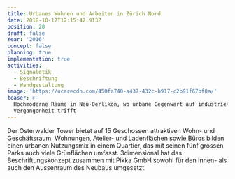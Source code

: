 ```yaml
---
title: Urbanes Wohnen und Arbeiten in Zürich Nord
date: 2018-10-17T12:15:42.913Z
position: 20
draft: false
Year: '2016'
concept: false
planning: true
implementation: true
activities:
  - Signaletik
  - Beschriftung
  - Wandgestaltung
image: 'https://ucarecdn.com/450fa740-a437-432c-b917-c2b91f67bf0a/'
teaser: >-
  Hochmoderne Räume in Neu-Oerlikon, wo urbane Gegenwart auf industrielle
  Vergangenheit trifft
---
```

Der Osterwalder Tower bietet auf 15 Geschossen attraktiven Wohn- und Geschäftsraum. Wohnungen, Atelier- und Ladenflächen sowie Büros bilden einen urbanen Nutzungsmix in einem Quartier, das mit seinen fünf grossen Parks auch viele Grünflächen umfasst. 3dimensional hat das Beschriftungskonzept zusammen mit Pikka GmbH sowohl für den Innen- als auch den Aussenraum des Neubaus umgesetzt.
